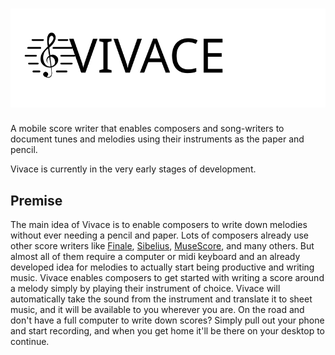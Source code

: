 # ![Vivace](assets/VivaceLogo.svg)

A mobile score writer that enables composers and song-writers to document tunes and melodies using their instruments as the paper and pencil. 

Vivace is currently in the very early stages of development.

## Premise

The main idea of Vivace is to enable composers to write down melodies without ever needing a pencil and paper. Lots of composers already use other score writers like [Finale](https://www.finalemusic.com/), [Sibelius](https://www.avid.com/sibelius-ultimate), [MuseScore](https://musescore.org/en), and many others. But almost all of them require a computer or midi keyboard and an already developed idea for melodies to actually start being productive and writing music. Vivace enables composers to get started with writing a score around a melody simply by playing their instrument of choice. Vivace will automatically take the sound from the instrument and translate it to sheet music, and it will be available to you wherever you are. On the road and don't have a full computer to write down scores? Simply pull out your phone and start recording, and when you get home it'll be there on your desktop to continue.

